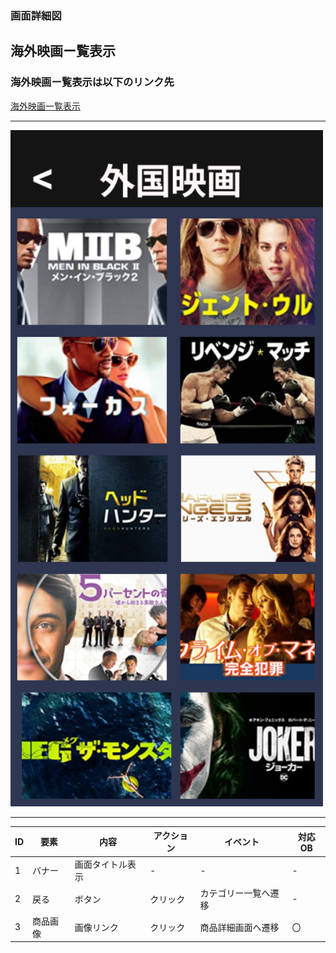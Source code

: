 ### 画面詳細図
## 海外映画ー覧表示
### 海外映画ー覧表示は以下のリンク先
[海外映画一覧表示](https://www.figma.com/file/aUIBKwBN1BN1f6srbwgCz3/%E4%B8%AD%E6%9D%91%E5%8B%87%E8%BC%9D-s-team-library?node-id=321%3A51)
*****
<img src="../img/kategori_kaigai.png" width="500">

******

|ID|要素|内容|アクション|イベント|対応OB|
|---|---|---|-----------|-------|------|
|1  |バナー|画面タイトル表示|-|-|-|
|2  |戻る|ボタン|クリック|カテゴリー一覧へ遷移|-|
|3  |商品画像|画像リンク|クリック|商品詳細画面へ遷移|〇|
